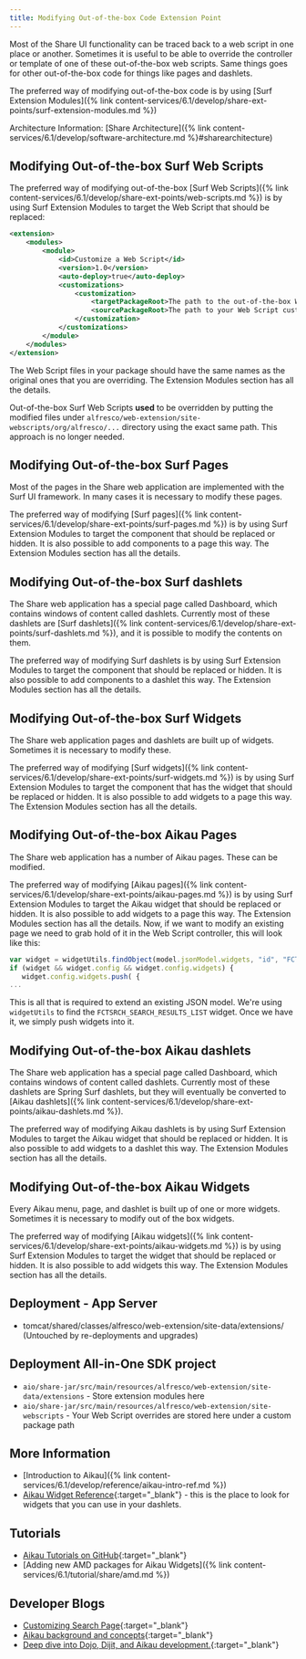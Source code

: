 ```yaml
---
title: Modifying Out-of-the-box Code Extension Point
---
```


Most of the Share UI functionality can be traced back to a web script in one place or another. Sometimes it is useful to 
be able to override the controller or template of one of these out-of-the-box web scripts. Same things goes for 
other out-of-the-box code for things like pages and dashlets.

The preferred way of modifying out-of-the-box code is by using [Surf Extension Modules]({% link content-services/6.1/develop/share-ext-points/surf-extension-modules.md %}) 

Architecture Information: [Share Architecture]({% link content-services/6.1/develop/software-architecture.md %}#sharearchitecture)

## Modifying Out-of-the-box Surf Web Scripts

The preferred way of modifying out-of-the-box [Surf Web Scripts]({% link content-services/6.1/develop/share-ext-points/web-scripts.md %}) 
is by using Surf Extension Modules to target the Web Script that should be replaced:

```xml
<extension>
    <modules>
        <module>
            <id>Customize a Web Script</id>
            <version>1.0</version>
            <auto-deploy>true</auto-deploy>
            <customizations>
                <customization>
                    <targetPackageRoot>The path to the out-of-the-box Web Script you are overriding, such as org.alfresco.components.dashlets</targetPackageRoot>
                    <sourcePackageRoot>The path to your Web Script customizations, such as org.alfresco.tutorials.customization.webscript.controller</sourcePackageRoot>
                </customization>
            </customizations>
        </module>
    </modules>
</extension>
```

The Web Script files in your package should have the same names as the original ones that you are overriding. The 
Extension Modules section has all the details.

Out-of-the-box Surf Web Scripts **used** to be overridden by putting the modified files under 
`alfresco/web-extension/site-webscripts/org/alfresco/...` directory using the exact same path. 
This approach is no longer needed.

## Modifying Out-of-the-box Surf Pages

Most of the pages in the Share web application are implemented with the Surf UI framework. In many cases it is necessary 
to modify these pages.

The preferred way of modifying [Surf pages]({% link content-services/6.1/develop/share-ext-points/surf-pages.md %}) 
is by using Surf Extension Modules to target the component that should be replaced or hidden. It is also possible to 
add components to a page this way. The Extension Modules section has all the details.

## Modifying Out-of-the-box Surf dashlets

The Share web application has a special page called Dashboard, which contains windows of content called dashlets. 
Currently most of these dashlets are [Surf dashlets]({% link content-services/6.1/develop/share-ext-points/surf-dashlets.md %}), 
and it is possible to modify the contents on them.

The preferred way of modifying Surf dashlets is by using Surf Extension Modules to target the component that should be 
replaced or hidden. It is also possible to add components to a dashlet this way. The Extension Modules section has all the details.

## Modifying Out-of-the-box Surf Widgets

The Share web application pages and dashlets are built up of widgets. Sometimes it is necessary to modify these.

The preferred way of modifying [Surf widgets]({% link content-services/6.1/develop/share-ext-points/surf-widgets.md %}) 
is by using Surf Extension Modules to target the component that has the widget that should be replaced or hidden. 
It is also possible to add widgets to a page this way. The Extension Modules section has all the details.

## Modifying Out-of-the-box Aikau Pages

The Share web application has a number of Aikau pages. These can be modified.

The preferred way of modifying [Aikau pages]({% link content-services/6.1/develop/share-ext-points/aikau-pages.md %}) 
is by using Surf Extension Modules to target the Aikau widget that should be replaced or hidden. It is also possible to 
add widgets to a page this way. The Extension Modules section has all the details. Now, if we want to modify an existing 
page we need to grab hold of it in the Web Script controller, this will look like this:

```javascript
var widget = widgetUtils.findObject(model.jsonModel.widgets, "id", "FCTSRCH_SEARCH_RESULTS_LIST");
if (widget && widget.config && widget.config.widgets) {
   widget.config.widgets.push( {
...   
```

This is all that is required to extend an existing JSON model. We're using `widgetUtils` to find the 
`FCTSRCH_SEARCH_RESULTS_LIST` widget. Once we have it, we simply push widgets into it.

## Modifying Out-of-the-box Aikau dashlets

The Share web application has a special page called Dashboard, which contains windows of content called dashlets. 
Currently most of these dashlets are Spring Surf dashlets, but they will eventually be converted to 
[Aikau dashlets]({% link content-services/6.1/develop/share-ext-points/aikau-dashlets.md %}).

The preferred way of modifying Aikau dashlets is by using Surf Extension Modules to target the Aikau widget that should 
be replaced or hidden. It is also possible to add widgets to a dashlet this way. The Extension Modules section has all the details.

## Modifying Out-of-the-box Aikau Widgets

Every Aikau menu, page, and dashlet is built up of one or more widgets. Sometimes it is necessary to modify out of the 
box widgets.

The preferred way of modifying [Aikau widgets]({% link content-services/6.1/develop/share-ext-points/aikau-widgets.md %}) 
is by using Surf Extension Modules to target the widget that should be replaced or hidden. It is also possible to add 
widgets this way. The Extension Modules section has all the details.

## Deployment - App Server

* tomcat/shared/classes/alfresco/web-extension/site-data/extensions/ (Untouched by re-deployments and upgrades)

## Deployment All-in-One SDK project

* `aio/share-jar/src/main/resources/alfresco/web-extension/site-data/extensions` - Store extension modules here
* `aio/share-jar/src/main/resources/alfresco/web-extension/site-webscripts` - Your Web Script overrides are stored here under a custom package path

## More Information

* [Introduction to Aikau]({% link content-services/6.1/develop/reference/aikau-intro-ref.md %})
* [Aikau Widget Reference](https://dev.alfresco.com/resource/docs/aikau-jsdoc/){:target="_blank"} - this is the place to look for widgets that you can use in your dashlets.

## Tutorials
* [Aikau Tutorials on GitHub](https://github.com/Alfresco/Aikau/blob/master/tutorial/chapters){:target="_blank"}
* [Adding new AMD packages for Aikau Widgets]({% link content-services/6.1/tutorial/share/amd.md %})

## Developer Blogs

* [Customizing Search Page](https://hub.alfresco.com/t5/alfresco-content-services-blog/adding-views-to-filtered-search/ba-p/292844){:target="_blank"}
* [Aikau background and concepts](https://hub.alfresco.com/t5/alfresco-content-services-blog/latest-updates-to-share-and-surf/ba-p/289014){:target="_blank"}
* [Deep dive into Dojo, Dijit, and Aikau development.](https://docs.google.com/document/d/1q25jA5EQ5PRYekr8tpM3ELlwOQ8Ht3Ng6D4VWsKoZtY/pub){:target="_blank"}

